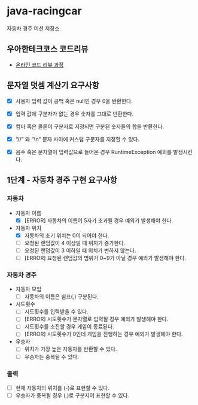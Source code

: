 # java-racingcar

자동차 경주 미션 저장소

## 우아한테크코스 코드리뷰

- [온라인 코드 리뷰 과정](https://github.com/woowacourse/woowacourse-docs/blob/master/maincourse/README.md)

## 문자열 덧셈 계산기 요구사항

- [x]  사용자 입력 값이 공백 혹은 null인 경우 0을 반환한다.
- [x]  입력 값에 구분자가 없는 경우 숫자를 그대로 반환한다.
- [x]  컴마 혹은 콜론이 구분자로 지정되면 구분된 숫자들의 합을 반환한다.
- [x]  “//” 와 “\n” 문자 사이에 커스텀 구분자를 지정할 수 있다.
- [x]  음수 혹은 문자열이 입력값으로 들어온 경우 RuntimeException 예외를 발생시킨다.


## 1단계 - 자동차 경주 구현 요구사항

### 자동차

- 자동차 이름
    - [x]  [ERROR] 자동차의 이름이 5자가 초과될 경우 예외가 발생해야 한다.
- 자동차 위치
    - [x]  자동차의 초기 위치는 0이 되어야 한다.
    - [ ]  요청된 랜덤값이 4 이상일 때 위치가 증가한다.
    - [ ]  요청된 랜덤값이 3 이하일 때 위치가 변하지 않는다.
    - [ ]  [ERROR] 요청된 랜덤값의 범위가 0~9가 아닐 경우 예외가 발생해야 한다.

### 자동차 경주
- 자동차 모임
    - [ ] 자동차의 이름은 쉼표(,) 구분된다.
- 시도횟수
    - [ ]  시도횟수를 입력받을 수 있다.
    - [ ]  [ERROR] 시도횟수가 문자열로 입력될 경우 예외가 발생해야 한다.
    - [ ]  시도횟수를 소진할 경우 게임이 종료된다.
    - [ ]  [ERROR] 시도횟수가 0인데 게임을 진행하는 경우 예외가 발생해야 한다.
- 우승자
    - [ ]  위치가 가장 높은 자동차를 반환할 수 있다.
    - [ ]  우승자는 중복될 수 있다.

### 출력

- [ ]  현재 자동차의 위치를 (-)로 표현할 수 있다.
- [ ]  우승자가 중복될 경우 (,)로 구분지어 표현할 수 있다.